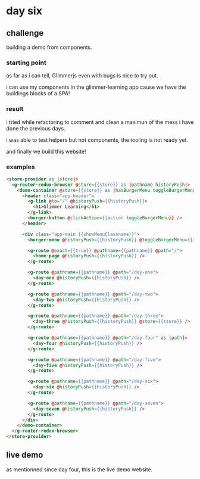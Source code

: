 # day six


## challenge

building a demo from components.

### starting point

as far as i can tell, Glimmerjs even with bugs is nice to try out.

i can use my components in the glimmer-learning app cause we have the buildings blocks of a SPA!


### result

i tried while refactoring to comment and clean a maximun of the mess i have done the previous days.

i was able to test helpers but not components, the tooling is not ready yet.

and finally we build this website!


### examples

```html
<store-provider as |store|>
  <g-router-redux-browser @store={{store}} as |pathname historyPush|>
    <demo-container @store={{store}} as |hasBurgerMenu toggleBurgerMenu showMenuClassname|>
      <header class="app-header">
        <g-link @to="/" @historyPush={{historyPush}}>
          <h1>Glimmer Learning</h1>
        </g-link>
        <burger-button @clickAction={{action toggleBurgerMenu}} />
      </header>

      <div class="app-main {{showMenuClassname}}">
        <burger-menu @historyPush={{historyPush}} @toggleBurgerMenu={{toggleBurgerMenu}} />

        <g-route @exact={{true}} @pathname={{pathname}} @path="/">
          <home-page @historyPush={{historyPush}} />
        </g-route>

        <g-route @pathname={{pathname}} @path="/day-one">
          <day-one @historyPush={{historyPush}} />
        </g-route>

        <g-route @pathname={{pathname}} @path="/day-two">
          <day-two @historyPush={{historyPush}} />
        </g-route>

        <g-route @pathname={{pathname}} @path="/day-three">
          <day-three @historyPush={{historyPush}} @store={{store}} />
        </g-route>

        <g-route @pathname={{pathname}} @path="/day-four" as |path|>
          <day-four @historyPush={{historyPush}} />
        </g-route>

        <g-route @pathname={{pathname}} @path="/day-five">
          <day-five @historyPush={{historyPush}} />
        </g-route>

        <g-route @pathname={{pathname}} @path="/day-six">
          <day-six @historyPush={{historyPush}} />
        </g-route>

        <g-route @pathname={{pathname}} @path="/day-seven">
          <day-seven @historyPush={{historyPush}} />
        </g-route>
      </div>
    </demo-container>
  </g-router-redux-browser>
</store-provider>
```


## live demo

as mentionned since day four, this is the live demo website.
